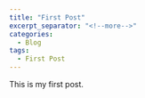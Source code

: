 ```yaml
---
title: "First Post"
excerpt_separator: "<!--more-->"
categories:
  - Blog
tags:
  - First Post
---
```


This is my first post.
